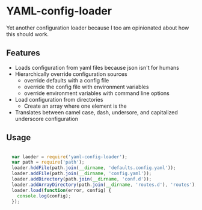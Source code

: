 # YAML-config-loader

Yet another configuration loader because I too am opinionated about how this should work.

## Features

  - Loads configuration from yaml files because json isn't for humans
  - Hierarchically override configuration sources
    - override defaults with a config file
    - override the config file with environment variables
    - override environment variables with command line options
  - Load configuration from directories
    - Create an array where one element is the 
  - Translates between camel case, dash, undersore, and capitalized underscore configuration

## Usage

``` javascript

  var laoder = require('yaml-config-loader');
  var path = require('path');
  loader.hddFile(path.join(__dirname, 'defaults.config.yaml'));
  loader.addFile(path.join(__dirname, 'config.yaml'));
  loader.addDirectory(path.join(__dirname, 'conf.d'));
  loader.addArrayDirectory(path.join(__dirname, 'routes.d'), 'routes');
  loader.load(function(error, config) {
    console.log(config);
  });

```
